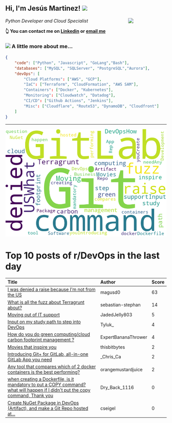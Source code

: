 <!--
**jmartinezl/jmartinezl** is a ✨ _special_ ✨ repository because its `README.md` (this file) appears on your GitHub profile.

Here are some ideas to get you started:

- 🔭 I’m currently working on ...
- 🌱 I’m currently learning ...
- 👯 I’m looking to collaborate on ...
- 🤔 I’m looking for help with ...
- 💬 Ask me about ...
- 📫 How to reach me: ...
- 😄 Pronouns: ...
- ⚡ Fun fact: ...
-->

<h2>Hi, I'm Jesús Martinez! <img src="https://media.giphy.com/media/WUlplcMpOCEmTGBtBW/giphy.gif" width="30"> </h2>
<img align='right' src="https://media.giphy.com/media/NytMLKyiaIh6VH9SPm/giphy.gif" width="120">
<p><em>Python Developer and Cloud Specialist
</em></p>

**👆 You can contact me on [Linkedin](https://www.linkedin.com/in/jes%C3%BAs-martinez-2b7b10104/) or [email me](mailto:jesus.mtz.lorenzo@gmail.com)**

### <img src="https://media.giphy.com/media/VgCDAzcKvsR6OM0uWg/giphy.gif" width="50"> A little more about me...  

```json
{
    "code": ["Python", "Javascript", "GoLang","Bash"],
    "databases": ["MySQL", "SQLServer", "PostgreSQL","Aurora"],
    "devOps": [
        "Cloud Platforms": ["AWS", "GCP"],
        "IaC": ["Terraform", "CloudFormation", "AWS SAM"],
        "Containers": ["Docker", "Kubernetes"],
        "Monitoring": ["Cloudwatch", "Datadog"],
        "CI/CD": ["Github Actions", "Jenkins"],
        "Misc": ["Cloudflare", "Route53", "DynamoDB", "Cloudfront"]
    ]
}
```
---

![Wordcloud](./cloud.png)

# Top 10 posts of r/DevOps in the last day

| Title | Author | Score |
|:---|:---|:---|
| [I was denied a raise because I'm not from the US](https://www.reddit.com/r/devops/comments/uabiq3/i_was_denied_a_raise_because_im_not_from_the_us/) | magusd0 | 63 |
| [What is all the fuzz about Terragrunt about?](https://www.reddit.com/r/devops/comments/uab5ji/what_is_all_the_fuzz_about_terragrunt_about/) | sebastian-stephan | 14 |
| [Moving out of IT support](https://www.reddit.com/r/devops/comments/ua8qr4/moving_out_of_it_support/) | JadedJelly803 | 5 |
| [Input on my study path to step into DevOps](https://www.reddit.com/r/devops/comments/uarh7i/input_on_my_study_path_to_step_into_devops/) | Tyluk_ | 4 |
| [How do you do green computing/cloud carbon footprint management ?](https://www.reddit.com/r/devops/comments/uad97y/how_do_you_do_green_computingcloud_carbon/) | ExpertBananaThrower | 4 |
| [Movies that inspire you](https://www.reddit.com/r/devops/comments/uaj762/movies_that_inspire_you/) | thisbitbytes | 2 |
| [Introducing Git+ for GitLab, all-in-one GitLab App you need](https://www.reddit.com/r/devops/comments/uat1qs/introducing_git_for_gitlab_allinone_gitlab_app/) | _Chris_Ca | 2 |
| [Any tool that compares which of 2 docker containers is the best performing?](https://www.reddit.com/r/devops/comments/uam3ga/any_tool_that_compares_which_of_2_docker/) | orangemustardjuice | 2 |
| [when creating a Dockerfile, is it mandatory to put a COPY command? what will happen if I didn't put the copy command, Thank you](https://www.reddit.com/r/devops/comments/uapx2t/when_creating_a_dockerfile_is_it_mandatory_to_put/) | Dry_Back_1116 | 0 |
| [Create NuGet Package in DevOps (Artifact), and make a Git Repo hosted at...](https://www.reddit.com/r/devops/comments/uaegrq/create_nuget_package_in_devops_artifact_and_make/) | cseigel | 0 |
